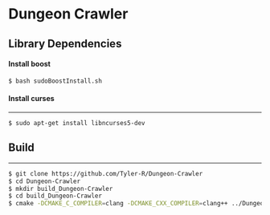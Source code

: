 # Dungeon Crawler

## Library Dependencies

#### Install boost

```shell
$ bash sudoBoostInstall.sh
```

#### Install curses
---

```shell
$ sudo apt-get install libncurses5-dev
```

## Build
---
```bash
$ git clone https://github.com/Tyler-R/Dungeon-Crawler
$ cd Dungeon-Crawler
$ mkdir build_Dungeon-Crawler
$ cd build_Dungeon-Crawler
$ cmake -DCMAKE_C_COMPILER=clang -DCMAKE_CXX_COMPILER=clang++ ../Dungeon-Crawler
```